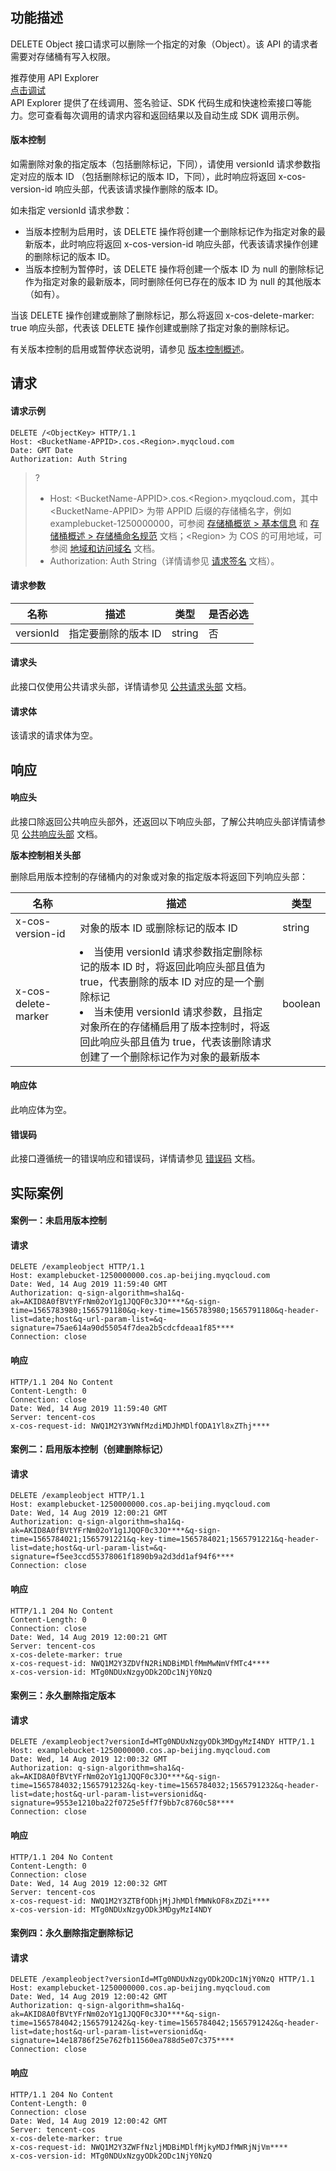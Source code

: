 ## 功能描述

DELETE Object 接口请求可以删除一个指定的对象（Object）。该 API 的请求者需要对存储桶有写入权限。

<div class="rno-api-explorer">
    <div class="rno-api-explorer-inner">
        <div class="rno-api-explorer-hd">
            <div class="rno-api-explorer-title">
                推荐使用 API Explorer
            </div>
            <a href="https://console.cloud.tencent.com/api/explorer?Product=cos&Version=2018-11-26&Action=DeleteObject&SignVersion=" class="rno-api-explorer-btn" hotrep="doc.api.explorerbtn" target="_blank"><i class="rno-icon-explorer"></i>点击调试</a>
        </div>
        <div class="rno-api-explorer-body">
            <div class="rno-api-explorer-cont">
                API Explorer 提供了在线调用、签名验证、SDK 代码生成和快速检索接口等能力。您可查看每次调用的请求内容和返回结果以及自动生成 SDK 调用示例。
            </div>
        </div>
    </div>
</div>

#### 版本控制

如需删除对象的指定版本（包括删除标记，下同），请使用 versionId 请求参数指定对应的版本 ID （包括删除标记的版本 ID，下同），此时响应将返回 x-cos-version-id 响应头部，代表该请求操作删除的版本 ID。

如未指定 versionId 请求参数：
- 当版本控制为启用时，该 DELETE 操作将创建一个删除标记作为指定对象的最新版本，此时响应将返回 x-cos-version-id 响应头部，代表该请求操作创建的删除标记的版本 ID。
- 当版本控制为暂停时，该 DELETE 操作将创建一个版本 ID 为 null 的删除标记作为指定对象的最新版本，同时删除任何已存在的版本 ID 为 null 的其他版本（如有）。

当该 DELETE 操作创建或删除了删除标记，那么将返回 x-cos-delete-marker: true 响应头部，代表该 DELETE 操作创建或删除了指定对象的删除标记。

有关版本控制的启用或暂停状态说明，请参见 [版本控制概述](https://intl.cloud.tencent.com/document/product/436/19883)。

## 请求

#### 请求示例

```shell
DELETE /<ObjectKey> HTTP/1.1
Host: <BucketName-APPID>.cos.<Region>.myqcloud.com
Date: GMT Date
Authorization: Auth String
```
>? 
> - Host: &lt;BucketName-APPID>.cos.&lt;Region>.myqcloud.com，其中 &lt;BucketName-APPID> 为带 APPID 后缀的存储桶名字，例如 examplebucket-1250000000，可参阅 [存储桶概览 > 基本信息](https://intl.cloud.tencent.com/document/product/436/38493) 和 [存储桶概述 > 存储桶命名规范](https://intl.cloud.tencent.com/document/product/436/13312) 文档；&lt;Region> 为 COS 的可用地域，可参阅 [地域和访问域名](https://intl.cloud.tencent.com/document/product/436/6224) 文档。
> - Authorization: Auth String（详情请参见 [请求签名](https://intl.cloud.tencent.com/document/product/436/7778) 文档）。
> 

#### 请求参数

| 名称 | 描述 | 类型 | 是否必选 |
| --- | --- | --- | --- |
| versionId | 指定要删除的版本 ID | string | 否 |

#### 请求头

此接口仅使用公共请求头部，详情请参见 [公共请求头部](https://intl.cloud.tencent.com/document/product/436/7728) 文档。

#### 请求体

该请求的请求体为空。

## 响应

#### 响应头

此接口除返回公共响应头部外，还返回以下响应头部，了解公共响应头部详情请参见 [公共响应头部](https://intl.cloud.tencent.com/document/product/436/7729) 文档。

**版本控制相关头部**

删除启用版本控制的存储桶内的对象或对象的指定版本将返回下列响应头部：

| 名称 | 描述 | 类型 |
| --- | --- | --- |
| x-cos-version-id | 对象的版本 ID 或删除标记的版本 ID | string |
| x-cos-delete-marker | <li>当使用 versionId 请求参数指定删除标记的版本 ID 时，将返回此响应头部且值为 true，代表删除的版本 ID 对应的是一个删除标记<br><li>当未使用 versionId 请求参数，且指定对象所在的存储桶启用了版本控制时，将返回此响应头部且值为 true，代表该删除请求创建了一个删除标记作为对象的最新版本 | boolean |

#### 响应体

此响应体为空。

#### 错误码

此接口遵循统一的错误响应和错误码，详情请参见 [错误码](https://intl.cloud.tencent.com/document/product/436/7730) 文档。

## 实际案例

#### 案例一：未启用版本控制

#### 请求

```shell
DELETE /exampleobject HTTP/1.1
Host: examplebucket-1250000000.cos.ap-beijing.myqcloud.com
Date: Wed, 14 Aug 2019 11:59:40 GMT
Authorization: q-sign-algorithm=sha1&q-ak=AKID8A0fBVtYFrNm02oY1g1JQQF0c3JO****&q-sign-time=1565783980;1565791180&q-key-time=1565783980;1565791180&q-header-list=date;host&q-url-param-list=&q-signature=75ae614a90d55054f7dea2b5cdcfdeaa1f85****
Connection: close
```

#### 响应

```shell
HTTP/1.1 204 No Content
Content-Length: 0
Connection: close
Date: Wed, 14 Aug 2019 11:59:40 GMT
Server: tencent-cos
x-cos-request-id: NWQ1M2Y3YWNfMzdiMDJhMDlfODA1Yl8xZThj****
```

#### 案例二：启用版本控制（创建删除标记）

#### 请求

```shell
DELETE /exampleobject HTTP/1.1
Host: examplebucket-1250000000.cos.ap-beijing.myqcloud.com
Date: Wed, 14 Aug 2019 12:00:21 GMT
Authorization: q-sign-algorithm=sha1&q-ak=AKID8A0fBVtYFrNm02oY1g1JQQF0c3JO****&q-sign-time=1565784021;1565791221&q-key-time=1565784021;1565791221&q-header-list=date;host&q-url-param-list=&q-signature=f5ee3ccd55378061f1890b9a2d3dd1af94f6****
Connection: close
```

#### 响应

```shell
HTTP/1.1 204 No Content
Content-Length: 0
Connection: close
Date: Wed, 14 Aug 2019 12:00:21 GMT
Server: tencent-cos
x-cos-delete-marker: true
x-cos-request-id: NWQ1M2Y3ZDVfN2RiNDBiMDlfMmMwNmVfMTc4****
x-cos-version-id: MTg0NDUxNzgyODk2ODc1NjY0NzQ
```

#### 案例三：永久删除指定版本

#### 请求

```shell
DELETE /exampleobject?versionId=MTg0NDUxNzgyODk3MDgyMzI4NDY HTTP/1.1
Host: examplebucket-1250000000.cos.ap-beijing.myqcloud.com
Date: Wed, 14 Aug 2019 12:00:32 GMT
Authorization: q-sign-algorithm=sha1&q-ak=AKID8A0fBVtYFrNm02oY1g1JQQF0c3JO****&q-sign-time=1565784032;1565791232&q-key-time=1565784032;1565791232&q-header-list=date;host&q-url-param-list=versionid&q-signature=9553e1210ba22f0725e5ff7f9bb7c8760c58****
Connection: close
```

#### 响应

```shell
HTTP/1.1 204 No Content
Content-Length: 0
Connection: close
Date: Wed, 14 Aug 2019 12:00:32 GMT
Server: tencent-cos
x-cos-request-id: NWQ1M2Y3ZTBfODhjMjJhMDlfMWNkOF8xZDZi****
x-cos-version-id: MTg0NDUxNzgyODk3MDgyMzI4NDY
```

#### 案例四：永久删除指定删除标记

#### 请求

```shell
DELETE /exampleobject?versionId=MTg0NDUxNzgyODk2ODc1NjY0NzQ HTTP/1.1
Host: examplebucket-1250000000.cos.ap-beijing.myqcloud.com
Date: Wed, 14 Aug 2019 12:00:42 GMT
Authorization: q-sign-algorithm=sha1&q-ak=AKID8A0fBVtYFrNm02oY1g1JQQF0c3JO****&q-sign-time=1565784042;1565791242&q-key-time=1565784042;1565791242&q-header-list=date;host&q-url-param-list=versionid&q-signature=14e18786f25e762fb11560ea788d5e07c375****
Connection: close
```

#### 响应

```shell
HTTP/1.1 204 No Content
Content-Length: 0
Connection: close
Date: Wed, 14 Aug 2019 12:00:42 GMT
Server: tencent-cos
x-cos-delete-marker: true
x-cos-request-id: NWQ1M2Y3ZWFfNzljMDBiMDlfMjkyMDJfMWRjNjVm****
x-cos-version-id: MTg0NDUxNzgyODk2ODc1NjY0NzQ
```
